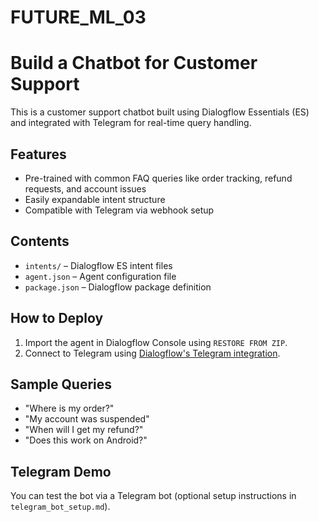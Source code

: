 # FUTURE_ML_03
# Build a Chatbot for Customer Support

This is a customer support chatbot built using Dialogflow Essentials (ES) and integrated with Telegram for real-time query handling.

## Features
- Pre-trained with common FAQ queries like order tracking, refund requests, and account issues
- Easily expandable intent structure
- Compatible with Telegram via webhook setup

## Contents
- `intents/` – Dialogflow ES intent files
- `agent.json` – Agent configuration file
- `package.json` – Dialogflow package definition

## How to Deploy
1. Import the agent in Dialogflow Console using `RESTORE FROM ZIP`.
2. Connect to Telegram using [Dialogflow's Telegram integration](https://cloud.google.com/dialogflow/es/docs/integrations/telegram).

## Sample Queries
- "Where is my order?"
- "My account was suspended"
- "When will I get my refund?"
- "Does this work on Android?"

## Telegram Demo
You can test the bot via a Telegram bot (optional setup instructions in `telegram_bot_setup.md`).


